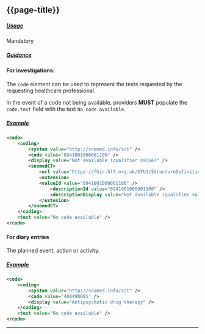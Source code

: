 ## {{page-title}}

<h5><ins>Usage</ins></h5>

<span class="mro-circle mandatory" title="Mandatory"></span> Mandatory

<h5><ins>Guidance</ins></h5>

#### For investigations:

The `code` element can be used to represent the tests requested by the requesting healthcare professional. 

In the event of a code not being available, providers **MUST** populate the `code.text` field with the text `No code available`.

<h5><ins>Example</ins></h5>

```xml
<code>
    <coding>
        <system value="http://snomed.info/sct" />
        <code value="8941001000001100" />
        <display value="Not available (qualifier value)" />
        <snomedCT>
            <url value="https://fhir.hl7.org.uk/STU3/StructureDefinition/Extension-coding-sctdescid" />
            <extension>
            <valueId value="8941001000001100" />
                <descriptionId value="8941001000001100" />
                <descriptionDisplay value="Not available (qualifier value)" />
            </extesion>
        </snomedCT>
    </coding>
    <text value="No code available" />
</code>
```

#### For diary entries

The planned event, action or activity.

<h5><ins>Example</ins></h5>

```xml
<code>
    <coding>
        <system value="http://snomed.info/sct" />
        <code value="408490001" />
        <display value="Antipsychotic drug therapy" />
    </coding>
    <text value="No code available" />
</code>
```

---
